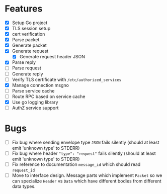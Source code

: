 Features
========
 - [x] Setup Go project
 - [x] TLS session setup
 - [x] cert verification
 - [x] Parse packet
 - [x] Generate packet
 - [x] Generate request
   - [x] Generate request header JSON
 - [x] Parse reply
 - [ ] Parse request
 - [ ] Generate reply
 - [ ] Verify TLS certificate with `/etc/authorized_services`
 - [x] Manage connection msgno
 - [ ] Parse service cache
 - [ ] Route RPC based on service cache
 - [x] Use go logging library
 - [ ] AuthZ service support

 Bugs
 ====
 - [ ] Fix bug where sending envelope type `JSON` fails silently (should at least emit 'unknown type' to STDERR)
 - [ ] Fix bug where header `"type": "request"` fails silently (should at least emit 'unknown type' to STDERR)
 - [ ] Fix reference to documentation `message_id` which should read `request_id`
 - [ ] Move to interface design. Message parts which implement `Packet` so we can specialize `Header` vs `Data` which have different bodies from different data types.